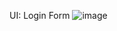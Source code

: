 UI:
Login Form
![image](https://github.com/NhatTan1212/phoenixlaptop/assets/116484948/4b723311-34cf-4639-8fe6-a667cd1d0e69)
